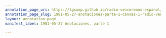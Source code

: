 ```yaml
---
annotation_page_uri: https://lgsump.github.io/radio-venceremos-espanol/annotations/1981-05-27-anotaciones-parte-1-canvas-1-radio-venceremos.json
annotation_page_slug: 1981-05-27-anotaciones-parte-1-canvas-1-radio-venceremos
layout: annotation_page
manifest_label: 1981-05-27 Anotaciones, parte 1

---
```

